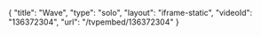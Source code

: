 {
    "title": "Wave",
    "type": "solo",
    "layout": "iframe-static",
    "videoId": "136372304",
    "url": "\/tvpembed\/136372304"
}